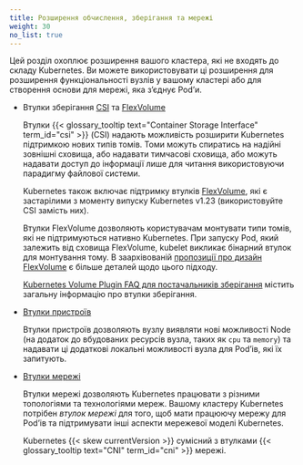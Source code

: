 ```yaml
---
title: Розширення обчислення, зберігання та мережі
weight: 30
no_list: true
---
```


Цей розділ охоплює розширення вашого кластера, які не входять до складу Kubernetes. Ви можете використовувати ці розширення для розширення функціональності вузлів у вашому кластері або для створення основи для мережі, яка зʼєднує Podʼи.

* Втулки зберігання [CSI](/uk/docs/concepts/storage/volumes/#csi) та [FlexVolume](/uk/docs/concepts/storage/volumes/#flexvolume)
  
  Втулки {{< glossary_tooltip text="Container Storage Interface" term_id="csi" >}} (CSI) надають можливість розширити Kubernetes підтримкою нових типів томів. Томи можуть спиратись на надійні зовнішні сховища, або надавати тимчасові сховища, або можуть надавати доступ до інформації лише для читання використовуючи парадигму файлової системи.

  Kubernetes також включає підтримку втулків [FlexVolume](/uk/docs/concepts/storage/volumes/#flexvolume), які є застарілими з моменту випуску Kubernetes v1.23 (використовуйте CSI замість них).

  Втулки FlexVolume дозволяють користувачам монтувати типи томів, які не підтримуються нативно Kubernetes. При запуску Pod, який залежить від сховища FlexVolume, kubelet викликає бінарний втулок для монтування тому. В заархівованій [пропозиції про дизайн FlexVolume](https://git.k8s.io/design-proposals-archive/storage/flexvolume-deployment.md) є більше деталей щодо цього підходу.

  [Kubernetes Volume Plugin FAQ для постачальників зберігання](https://github.com/kubernetes/community/blob/master/sig-storage/volume-plugin-faq.md#kubernetes-volume-plugin-faq-for-storage-vendors) містить загальну інформацію про втулки зберігання.

* [Втулки пристроїв](/uk/docs/concepts/extend-kubernetes/compute-storage-net/device-plugins/)

  Втулки пристроїв дозволяють вузлу виявляти нові можливості Node (на додаток до вбудованих ресурсів вузла, таких як `cpu` та `memory`) та надавати ці додаткові локальні можливості вузла для Podʼів, які їх запитують.

* [Втулки мережі](/uk/docs/concepts/extend-kubernetes/compute-storage-net/network-plugins/)

  Втулки мережі дозволяють Kubernetes працювати з різними топологіями та технологіями мереж. Вашому кластеру Kubernetes потрібен _втулок мережі_ для того, щоб мати працюючу мережу для Podʼів та підтримувати інші аспекти мережевої моделі Kubernetes.

  Kubernetes {{< skew currentVersion >}} сумісний з втулками {{< glossary_tooltip text="CNI" term_id="cni" >}} мережі.
